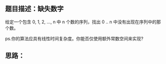 ## 题目描述：缺失数字
给定一个包含 0, 1, 2, ..., n 中 n 个数的序列，找出 0 .. n 中没有出现在序列中的那个数。

ps.你的算法应具有线性时间复杂度。你能否仅使用额外常数空间来实现?

## 思路：
